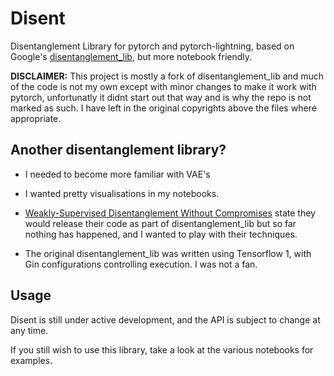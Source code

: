 # Disent

Disentanglement Library for pytorch and pytorch-lightning, based on
Google's [disentanglement_lib](https://github.com/google-research/disentanglement_lib), but more notebook friendly.

**DISCLAIMER:** This project is mostly a fork of disentanglement_lib and much of the code is not my own except with minor changes to make it work with pytorch, unfortunatly it didnt start out that way and is why the repo is not marked as such. I have left in the original copyrights above the files where appropriate.

## Another disentanglement library?
  
- I needed to become more familiar with VAE's

- I wanted pretty visualisations in my notebooks.

- [Weakly-Supervised Disentanglement Without Compromises](https://arxiv.org/abs/2002.02886) state they would release
  their code as part of disentanglement_lib but so far nothing has happened, and I wanted to play with their techniques.
  
- The original disentanglement_lib was written using Tensorflow 1, with
  Gin configurations controlling execution. I was not a fan.

## Usage

Disent is still under active development, and the API is subject to change at any time.

If you still wish to use this library, take a look at the various notebooks for examples.
